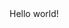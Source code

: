 <!DOCTYPE html>
<html>
  <head>
    <title>Herry's Gecko</title>
		<meta charset="utf-8" />
    <meta name="viewport" content="width=device-width,initial-scale=1.0" />
    <link rel="icon" href="#" />
  </head>
  <body>
    Hello world!
  </body>
</html>
 

